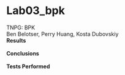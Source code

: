 # Lab03_bpk
TNPG: BPK <br/>
Ben Belotser, Perry Huang, Kosta Dubovskiy <br/>
**Results** <br/>
<br/>
**Conclusions** <br/>
<br/>
**Tests Performed** <br/>

